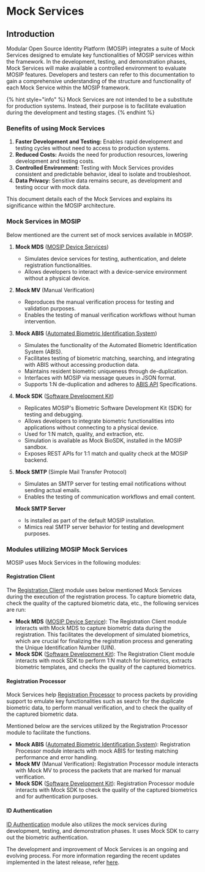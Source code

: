 # Mock Services

## Introduction

Modular Open Source Identity Platform (MOSIP) integrates a suite of Mock Services designed to emulate key functionalities of MOSIP services within the framework. In the development, testing, and demonstration phases, Mock Services will make available a controlled environment to evaluate MOSIP features. Developers and testers can refer to this documentation to gain a comprehensive understanding of the structure and functionality of each Mock Service within the MOSIP framework.

{% hint style="info" %}
Mock Services are not intended to be a substitute for production systems. Instead, their purpose is to facilitate evaluation during the development and testing stages.
{% endhint %}

### Benefits of using Mock Services

1. **Faster Development and Testing:** Enables rapid development and testing cycles without need to access to production systems.
2. **Reduced Costs:** Avoids the need for production resources, lowering development and testing costs.
3. **Controlled Environment:** Testing with Mock Services provides consistent and predictable behavior, ideal to isolate and troubleshoot.
4. **Data Privacy:** Sensitive data remains secure, as development and testing occur with mock data.

This document details each of the Mock Services and explains its significance within the MOSIP architecture.

### Mock Services in MOSIP

Below mentioned are the current set of mock services available in MOSIP.

1. **Mock MDS** ([MOSIP Device Services](https://docs.mosip.io/1.1.5/biometrics/mosip-device-service-specification))
   * Simulates device services for testing, authentication, and delete registration functionalities.
   * Allows developers to interact with a device-service environment without a physical device.
2. **Mock MV** (Manual Verification)
   * Reproduces the manual verification process for testing and validation purposes.
   * Enables the testing of manual verification workflows without human intervention.
3. **Mock ABIS** ([Automated Biometric Identification System](https://docs.mosip.io/1.2.0/\~/changes/EDXkAXJ2BnUpKbwo76Y3/biometrics/abis))
   * Simulates the functionality of the Automated Biometric Identification System (ABIS).
   * Facilitates testing of biometric matching, searching, and integrating with ABIS without accessing production data.
   * Maintains resident biometric uniqueness through de-duplication.
   * Interfaces with MOSIP via message queues in JSON format.
   * Supports 1:N de-duplication and adheres to [ABIS API](https://docs.mosip.io/1.2.0/\~/changes/EDXkAXJ2BnUpKbwo76Y3/biometrics/abis-api) Specifications.
4. **Mock SDK** ([Software Development Kit](https://docs.mosip.io/1.2.0/biometrics/biometric-sdk))
   * Replicates MOSIP's Biometric Software Development Kit (SDK) for testing and debugging.
   * Allows developers to integrate biometric functionalities into applications without connecting to a physical device.
   * Used for 1:N match, quality, and extraction, etc.
   * Simulation is available as Mock BioSDK, installed in the MOSIP sandbox.
   * Exposes REST APIs for 1:1 match and quality check at the MOSIP backend.
5.  **Mock SMTP** (Simple Mail Transfer Protocol)

    * Simulates an SMTP server for testing email notifications without sending actual emails.
    * Enables the testing of communication workflows and email content.

    **Mock SMTP Server**

    * Is installed as part of the default MOSIP installation.
    * Mimics real SMTP server behavior for testing and development purposes.

### Modules utilizing MOSIP Mock Services

MOSIP uses Mock Services in the following modules:

#### Registration Client

The [Registration Client](registration-client.md) module uses below mentioned Mock Services during the execution of the registration process. To capture biometric data, check the quality of the captured biometric data, etc., the following services are run:

* **Mock MDS** ([MOSIP Device Service](https://docs.mosip.io/1.1.5/biometrics/mosip-device-service-specification)): The Registration Client module interacts with Mock MDS to capture biometric data during the registration. This facilitates the development of simulated biometrics, which are crucial for finalizing the registration process and generating the Unique Identification Number (UIN).
* **Mock SDK** ([Software Development Kit](https://docs.mosip.io/1.2.0/biometrics/biometric-sdk)): The Registration Client module interacts with mock SDK to perform 1:N match for biometrics, extracts biometric templates, and checks the quality of the captured biometrics.

#### Registration Processor

Mock Services help [Registration Processor](registration-processor.md) to process packets by providing support to emulate key functionalities such as search for the duplicate biometric data, to perform manual verification, and to check the quality of the captured biometric data.

Mentioned below are the services utilized by the Registration Processor module to facilitate the functions.

* **Mock ABIS** ([Automated Biometric Identification System](https://docs.mosip.io/1.2.0/\~/changes/EDXkAXJ2BnUpKbwo76Y3/biometrics/abis)): Registration Processor module interacts with mock ABIS for testing matching performance and error handling.
* **Mock MV** (Manual Verification): Registration Processor module interacts with Mock MV to process the packets that are marked for manual verification.
* **Mock SDK** ([Software Development Kit](https://docs.mosip.io/1.2.0/biometrics/biometric-sdk)): Registration Processor module interacts with Mock SDK to check the quality of the captured biometrics and for authentication purposes.

#### ID Authentication

[ID Authentication](https://docs.mosip.io/1.2.0/modules/id-authentication-services) module also utilizes the mock services during development, testing, and demonstration phases. It uses Mock SDK to carry out the biometric authentication.

The development and improvement of Mock Services is an ongoing and evolving process. For more information regarding the recent updates implemented in the latest release, refer [here](https://mosip.atlassian.net/issues/?jql=labels%20%3D%20%22mock-V1.2.0.1-B4%22).

